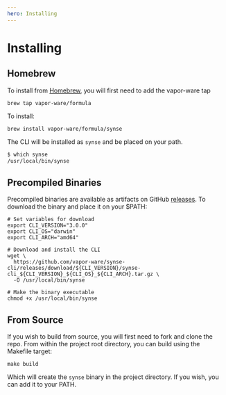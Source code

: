 ```yaml
---
hero: Installing
---
```


# Installing

## Homebrew

To install from [Homebrew](https://brew.sh/), you will first need to add the vapor-ware tap

```
brew tap vapor-ware/formula
```

To install:

```
brew install vapor-ware/formula/synse
```

The CLI will be installed as `synse` and be placed on your path.

```bash
$ which synse
/usr/local/bin/synse
```

## Precompiled Binaries

Precompiled binaries are available as artifacts on GitHub [releases](https://github.com/vapor-ware/synse-cli/releases).
To download the binary and place it on your $PATH:

```shell
# Set variables for download
export CLI_VERSION="3.0.0"
export CLI_OS="darwin"
export CLI_ARCH="amd64"

# Download and install the CLI
wget \
  https://github.com/vapor-ware/synse-cli/releases/download/${CLI_VERSION}/synse-cli_${CLI_VERSION}_${CLI_OS}_${CLI_ARCH}.tar.gz \
  -O /usr/local/bin/synse

# Make the binary executable
chmod +x /usr/local/bin/synse
```

## From Source

If you wish to build from source, you will first need to fork and clone the repo. From within the
project root directory, you can build using the Makefile target:

```
make build
```

Which will create the `synse` binary in the project directory. If you wish, you can add it to
your PATH.